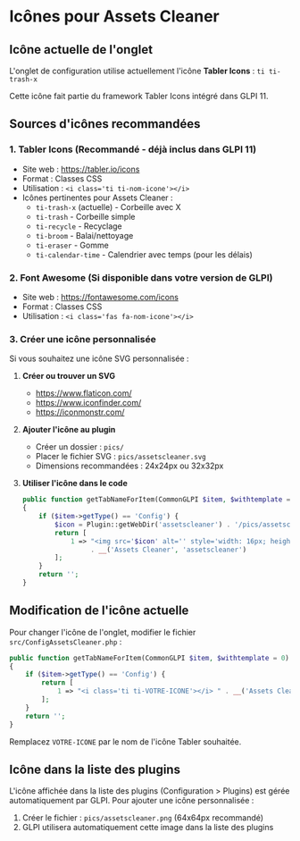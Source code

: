 # Icônes pour Assets Cleaner

## Icône actuelle de l'onglet

L'onglet de configuration utilise actuellement l'icône **Tabler Icons** : `ti ti-trash-x`

Cette icône fait partie du framework Tabler Icons intégré dans GLPI 11.

## Sources d'icônes recommandées

### 1. Tabler Icons (Recommandé - déjà inclus dans GLPI 11)
- Site web : https://tabler.io/icons
- Format : Classes CSS
- Utilisation : `<i class='ti ti-nom-icone'></i>`
- Icônes pertinentes pour Assets Cleaner :
  - `ti-trash-x` (actuelle) - Corbeille avec X
  - `ti-trash` - Corbeille simple
  - `ti-recycle` - Recyclage
  - `ti-broom` - Balai/nettoyage
  - `ti-eraser` - Gomme
  - `ti-calendar-time` - Calendrier avec temps (pour les délais)

### 2. Font Awesome (Si disponible dans votre version de GLPI)
- Site web : https://fontawesome.com/icons
- Format : Classes CSS
- Utilisation : `<i class='fas fa-nom-icone'></i>`

### 3. Créer une icône personnalisée
Si vous souhaitez une icône SVG personnalisée :

1. **Créer ou trouver un SVG**
   - https://www.flaticon.com/
   - https://www.iconfinder.com/
   - https://iconmonstr.com/

2. **Ajouter l'icône au plugin**
   - Créer un dossier : `pics/`
   - Placer le fichier SVG : `pics/assetscleaner.svg`
   - Dimensions recommandées : 24x24px ou 32x32px

3. **Utiliser l'icône dans le code**
   ```php
   public function getTabNameForItem(CommonGLPI $item, $withtemplate = 0)
   {
       if ($item->getType() == 'Config') {
           $icon = Plugin::getWebDir('assetscleaner') . '/pics/assetscleaner.svg';
           return [
               1 => "<img src='$icon' alt='' style='width: 16px; height: 16px; margin-right: 5px;'>" 
                    . __('Assets Cleaner', 'assetscleaner')
           ];
       }
       return '';
   }
   ```

## Modification de l'icône actuelle

Pour changer l'icône de l'onglet, modifier le fichier `src/ConfigAssetsCleaner.php` :

```php
public function getTabNameForItem(CommonGLPI $item, $withtemplate = 0)
{
    if ($item->getType() == 'Config') {
        return [
            1 => "<i class='ti ti-VOTRE-ICONE'></i> " . __('Assets Cleaner', 'assetscleaner')
        ];
    }
    return '';
}
```

Remplacez `VOTRE-ICONE` par le nom de l'icône Tabler souhaitée.

## Icône dans la liste des plugins

L'icône affichée dans la liste des plugins (Configuration > Plugins) est gérée automatiquement par GLPI.
Pour ajouter une icône personnalisée :

1. Créer le fichier : `pics/assetscleaner.png` (64x64px recommandé)
2. GLPI utilisera automatiquement cette image dans la liste des plugins
